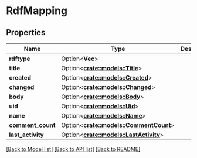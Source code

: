 # RdfMapping

## Properties

Name | Type | Description | Notes
------------ | ------------- | ------------- | -------------
**rdftype** | Option<**Vec<String>**> |  | [optional]
**title** | Option<[**crate::models::Title**](Title.md)> |  | [optional]
**created** | Option<[**crate::models::Created**](Created.md)> |  | [optional]
**changed** | Option<[**crate::models::Changed**](Changed.md)> |  | [optional]
**body** | Option<[**crate::models::Body**](Body.md)> |  | [optional]
**uid** | Option<[**crate::models::Uid**](Uid.md)> |  | [optional]
**name** | Option<[**crate::models::Name**](Name.md)> |  | [optional]
**comment_count** | Option<[**crate::models::CommentCount**](Comment_Count.md)> |  | [optional]
**last_activity** | Option<[**crate::models::LastActivity**](Last_Activity.md)> |  | [optional]

[[Back to Model list]](../README.md#documentation-for-models) [[Back to API list]](../README.md#documentation-for-api-endpoints) [[Back to README]](../README.md)


